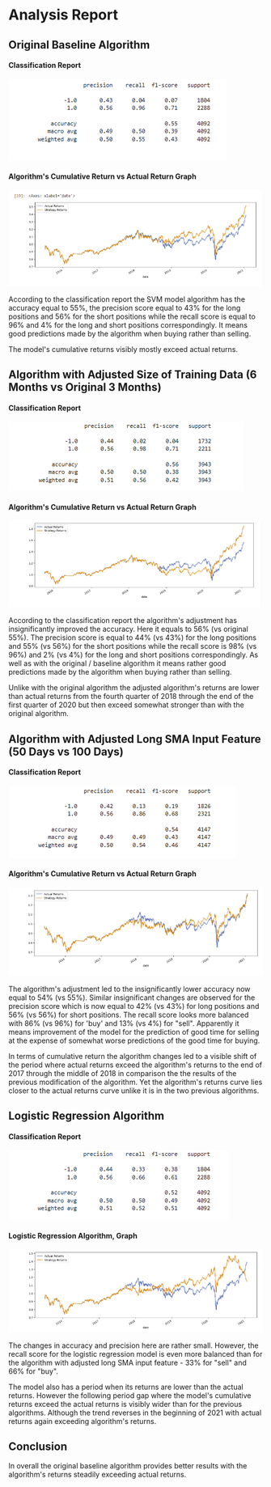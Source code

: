 
# Analysis Report


## Original Baseline Algorithm


#### Classification Report

![Original Classification Report.](Images/Original_Algo_Class_Report.png)


#### Algorithm's Cumulative Return vs Actual Return  Graph

![Original Algorithm Graph.](Images/Original_Algo_Graph.png)


According to the classification report the SVM model algorithm has the accuracy equal to 55%, the precision score equal to 43% for the long positions and 56% for the short positions while the recall score is equal to 96% and 4% for the long and short positions correspondingly.  It means good predictions made by the algorithm when buying rather than selling.

The model's cumulative returns visibly mostly exceed actual returns.



## Algorithm with Adjusted Size of Training Data (6 Months vs Original 3 Months)


#### Classification Report 

![6 Month Training Dataset Classification Report.](Images/6_Month_Training_Dataset_Class_Report.png)


####  Algorithm's Cumulative Return vs Actual Return Graph

![6 Month Training Dataset Graph.](Images/6_Month_Training_Dataset_Graph.png)


According to the classification report the algorithm's adjustment has insignificantly improved the accuracy.  Here it equals to 56% (vs original 55%). The precision score is equal to 44% (vs 43%) for the long positions and 55% (vs 56%) for the short positions while the recall score is 98% (vs 96%) and 2% (vs 4%) for the long and short positions correspondingly.  As well as with the original / baseline algorithm  it means rather good predictions made by the algorithm when buying rather than selling.

Unlike with the original algorithm the adjusted algorithm's returns are lower than actual returns from the fourth quarter of 2018 through the end of the first quarter of 2020 but then exceed somewhat stronger than with the original algorithm.



## Algorithm with Adjusted Long SMA Input Feature (50 Days vs 100 Days)


#### Classification Report 

![50 Days Long SMA Classification Report.](Images/50_Days_Long_SMA_Class_Report.png)


####  Algorithm's Cumulative Return vs Actual Return Graph

![6 Month Training Dataset Graph.](Images/50_Days_Long_SMA_Graph.png)


The algorithm's adjustment led to the insignificantly lower accuracy now equal to 54% (vs 55%).  Similar insignificant changes are observed for the precision score which is now equal to 42% (vs 43%) for long positions and 56% (vs 56%) for short positions. The recall score looks more balanced with  86% (vs 96%) for 'buy' and 13% (vs 4%) for "sell".  Apparently it means improvement of the model for the prediction of good time for selling at the expense of somewhat worse predictions of the good time for buying.

In terms of cumulative return the algorithm changes led to a visible shift of the period where actual returns exceed the algorithm's returns to the end of 2017 through the middle of 2018 in comparison the the results of the previous modification of the algorithm. Yet the algorithm's returns curve lies closer to the actual returns curve unlike it is in the two previous algorithms.



## Logistic Regression Algorithm


#### Classification Report 

![Logistic Regression Classification Report.](Images/LR_Algo_Class_Report.png)


#### Logistic Regression Algorithm, Graph

![Logistic Regression Graph.](Images/LR_Algo_Graph.png)

The changes in accuracy and precision here are rather small.  However, the recall score for the logistic regression model is even more balanced than for the algorithm with adjusted long SMA input feature - 33% for "sell" and 66% for "buy".  

The model also has a period when its returns are lower than the actual returns. However the following period gap where the model's cumulative returns exceed the actual returns is visibly wider than for the previous algorithms.  Although the trend reverses in the beginning of 2021 with actual returns again exceeding algorithm's returns. 



## Conclusion

In overall the original baseline algorithm provides better results with the algorithm's returns steadily exceeding actual returns. 
